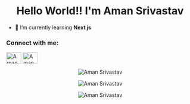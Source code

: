 <h1 align="center">Hello World!! I'm Aman Srivastav</h1>



- 🌱 I’m currently learning **Next js**

<h3 align="left">Connect with me:</h3>
<p align="left">
<a href="https://linkedin.com/in/aman-srivastav-838a32200/" target="blank"><img align="center" src="https://raw.githubusercontent.com/rahuldkjain/github-profile-readme-generator/master/src/images/icons/Social/linked-in-alt.svg" alt="Aman Srivastav" height="30" width="40" /></a>
<a href="https://www.instagram.com/aman_srivastavv/" target="blank"><img align="center" src="https://raw.githubusercontent.com/rahuldkjain/github-profile-readme-generator/master/src/images/icons/Social/instagram.svg" alt="Aman Srivastav" height="30" width="40" /></a>

</p>

<p align="center">
  <img src="https://github-readme-stats.vercel.app/api/top-langs?username=Aman-srivastav24&show_icons=true&locale=en&layout=compact" alt="Aman Srivastav" />
</p> 

<p align="center">
  <img src="https://github-readme-stats.vercel.app/api?username=Aman-srivastav24&show_icons=true&locale=en" alt="Aman Srivastav"/>
</p>

<p align="center">
 <img src="https://github-readme-streak-stats.herokuapp.com/?user=Aman-srivastav24&" alt="Aman Srivastav" />
</p>
